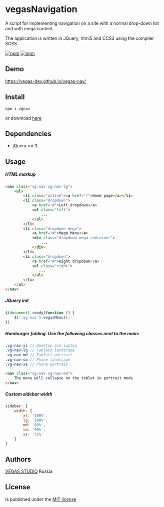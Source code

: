 # vegasNavigation
A script for implementing navigation on a site with a normal drop-down list and with mega content.

The application is written in JQuery, html5 and ССS3 using the compiler SCSS

[![npm](https://img.shields.io/npm/v/vgnav.svg?style=flat-square&maxAge=600)](https://www.npmjs.com/package/vgnav) [![npm](https://img.shields.io/npm/l/vgnav.svg?style=flat-square)]()

## Demo
https://vegas-dev.github.io/vegas-nav/

## Install
```
npm i vgnav
```

or download [here](https://github.com/vegas-dev/vegas-nav/archive/master.zip)

## Dependencies
* jQuery >= 3

## Usage
##### HTML markup
```html
<nav class="vg-nav vg-nav-lg">
    <ul>
        <li class="active"><a href="/">Home page</a></li>
		<li class="dropdown">
            <a href="#">Left dropdown</a>
            <ul class="left">
                ...
            </ul>
        </li>
        <li class="dropdown-mega">
            <a href="#">Mega Menu</a>
            <div class="dropdown-mega-container">
                ... 
            </div>
        </li>
        <li class="dropdown">
            <a href="#">Right dropdown</a>
            <ul class="right">
		       ...
            </ul>
        </li>
    </ul>
</nav>
```

##### JQuery init
```javascript
$(document).ready(function () {
    $('.vg-nav').vegasMenu();
})
```

##### Hamburger folding. Use the following classes next to the main:
```scss
.vg-nav-xl // Desktop and laptop
.vg-nav-lg // Tablets landscape
.vg-nav-md // Tablets portrait
.vg-nav-sm // Phone landscape
.vg-nav-xs // Phone portrait
```

```html
<nav class="vg-nav vg-nav-md">
    The menu will collapse on the tablet in portrait mode
</nav>
```

##### Custom sidebar width
```javascript
sidebar: {
    width: {
        xl: '100%',
        lg: '100%',
        md: '80%',
        sm: '90%',
        xs: '75%'
    }
}
```

## Authors

[VEGAS STUDIO](https://vegas-dev.com)  Russia

## License 
Is published under the [MIT license](http://www.opensource.org/licenses/mit-license)